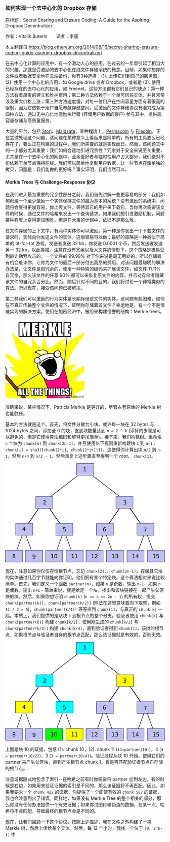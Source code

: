 ### 如何实现一个去中心化的 Dropbox 存储

原标题：Secret Sharing and Erasure Coding: A Guide for the Aspiring Dropbox Decentralizer

作者：Vitalik Buterin   &nbsp;&nbsp;&nbsp;&nbsp;&nbsp;&nbsp;译者：李康

本文翻译自 https://blog.ethereum.org/2014/08/16/secret-sharing-erasure-coding-guide-aspiring-dropbox-decentralizer/

在去中心化计算的应用中，有一个激动人心的应用，在过去的一年里引起了相当大的兴趣，那就是受激励的去中心化在线文件存储系统的概念。目前，如果你想你的文件或者数据安全地在云端备份，你有3种选择：(1). 上传它们到自己的服务器，(2). 使用一个中心化的应用，如 Google drive 或者 Dropbox，或者是 (3). 使用已经存在的去中心化的应用，如 Freenet。这些方法都有它们自己的缺点：第一种方法有着昂贵的建立和维护费用；第二种方法依赖于一个单可信任实体，并且常常涉及重大价格上涨；第三种方法速度慢，对每一位用户在空间容量方面有着很高的限制，因为它依赖于用户自愿奉献存储空间。受激励的文件存储协议有潜力成为第四种方法，通过无中心化地激励执行者 (存储用户数据的客户) 参与其中，提供高容量存储与高质量服务。

大量的平台，包括 [Storj](http://storj.io/)、[Maidsafe](http://maidsafe.net/)，某种程度上，[Permacoin](http://cs.umd.edu/~amiller/permacoin.pdf) 与 [Filecoin](http://filecoin.io/)，正在尝试处理这个问题，该问题在某种意义上看起来是简单的，所有的工具要么已经存在了，要么正在构建的过程中，我们所需要的就是实现而已。然而，该问题其中的一小部分尤其重要：我们如何合适地引进冗余性？冗余对于安全来说至关重要，尤其是在一个去中心化的网络中，业余爱好者与临时性用户占大部分，我们绝对不能依赖于单节点保持在线。我们可以简单地复制用户数据，让一些节点存储单独的拷贝，问题是：我们能做的更好吗？事实证明，我们当然可以。

#### Merkle Trees 与 Challenge-Response 协议

在我们进入最为重要的冗余性部分之前，我们首先讲解一些更容易的部分：我们如何创建一个至少激励一个实体保持文件的最为基本的系统？没有激励的系统中，问题将会变得更加容易，你上传文件，等待其它的用户来下载它，当你再次需要该文件的时候，通过文件的哈希来发出一个查询请求。如果我们想引进激励机制，问题某种程度上变得更加困难，但是在大事的计划中，依旧不是那么难。

在文件存储的上下文中，有两种实体你可以激励。第一种是你发出一个下载文件的请求时，实际向你发送文件的实体。这很容易可以做；最好的策略是一种类似于简单的 tit-for-tat 游戏，发送者发送 32 kb，你发送 0.0001 个币，然后发送者发送另一 32 kb，以此类推。注意在没有冗余以及大文件的情形下，这个策略是极易受到敲诈勒索攻击的。一个文件的 99.99% 对于你来说是毫无用处的，所以存储者有机会敲诈你，让你为文件的最后一部分付出高昂的费用。对该问题最聪明的解决办法是，让文件是自冗余的，使用一种特殊的编码来扩展该文件，如文件 11.11% 自冗余，那么该文件的任意 90% 都可以来恢复原文件的内容，并且对存储者隐藏该文件的自冗余百分比。然而，随后针对不同的目的，我们将讨论一个非常类似的算法。所以现在，接受该问题已被解决。

第二种我们可以激励的行为实体是长期存储该文件的实体。该问题有些困难，如何在不真正传输整个文件的情况下，证明你存储着该文件？幸运地是，有一个不是很难实现的解决方案，使用在加密经济中，被用来构建信誉的结构：Merkle trees。

![haha](/images/2016/10/haha.jpg)

准确来说，某些情况下，Patricia Merkle 是更好的，尽管古老原始的 Merkle 树也能胜任。

基本的方法就是这个。首先，将文件分散为小块。或许每一块在 32 bytes 与 1024 bytes 之间，添加全 0 的块，直到块数量达到 `n = 2 ^ k` (添补的步骤是可以避免的，但是它使得算法编码和解释更加简单)。接下来，我们构建树。重命名 `n` 个块为 `chunk[n]` 到 `chunk[2n-1]`，并且使用以下规则重新构建块  `1` 到 `n-1`：`chunk[i] = sha3([chunk[2*i], chunk[2*i+1]])`。这使得你计算出块 `n/2` 到 `n-1`，然后 `n/4` 到 `n/2 - 1`，然后重复上述步骤直至得到一个 *root*， `chunk[1]`。

![Merkle](/images/2016/10/merkle.png)

现在，注意如果你仅仅存储根节点，忘记 `chunk[2]...chunk[2n-1]`，存储其它块的实体通过几百字节就能向你证明，他们拥有某个特定块。这个算法相对来说比较简单。首先，我们定义一个函数 `partner(n)`，如果 `n` 是奇数，输出 `n-1`，如果 `n` 是偶数，输出 `n+1` - 简单来说，就是给定一个块，找出和该块链接在一起产生父区块的块。然后，如果你想证明 `chunk[k]` (`n <= k <= 2n - 1`) 的所有权，提交 `chunk[partner(k)]`，`chunk[partner(k/2)]` (除法在这里意味着向下取整，例如 `11 / 2 = 5`)，`chunk[partner(k/4)]` 等等直到 `chunk[1]`，与真正的 `chunk[k]` 一起。本质上，我们提供的是从块 `k` 到根节点的整个分支。验证者使用 `chunk[k]` 与 `chunk[partner(k)]` 构建 `chunk[k/2]`，使用刚生成的 `chunk[k/2]` 与 `chunk[partner(k/2)]` 构建 `chunk[k/4]`，直到验证者得到 `chunk[1]`，该树的根节点，如果根节点与验证者自存的根节点匹配，那么该证据就是有效的，否则无效。

![Merkle_verify](/images/2016/10/merkle_verify.png)

上图是块 10 的证据，包括 (1). chunk 10，(2). chunk 11 (`11=partner(10)`)，4 (`4 = partner(10/2)`)，3 (`3 = partner(10/4)`)。验证过程从块 10 开始，使用它们的 partner 来产生父区块，直到产生根节点 chunk 1，看是否匹配验证者节点自存储的根节点。

注意证据隐式地包含了索引--在哈希之前有时你需要将 partner 加到左边，有的时候是右边，如果用来验证证据的索引是不同的，那么该证据将不再匹配。因此，如果我要求一个 `chunk 422` 的证据，你提供了一个即使有效的 `chunk 587` 的证据，我也会注意到出了错误。同样地，如果没有 Merkle Tree 的整个相关的部分，那么你没有任何办法提供一个有效证据；如果你试图传输伪造的数据，在某一点，哈希将不会匹配，导致最终的根节点会是不同的。

现在，让我们回顾一下这个协议。按照上述描述，我在文件之外构建了一棵 Merkle 树，然后上传给某个实体。然后，每 12 个小时，我找一个位于 `[0, 2^k-1]` 中
